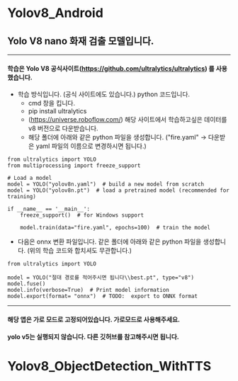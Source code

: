 # Yolov8_Android

## Yolo V8 nano 화재 검출 모델입니다. 

------------

#### 학습은 Yolo V8 공식사이트(https://github.com/ultralytics/ultralytics) 를 사용했습니다.
  * 학습 방식입니다. (공식 사이트에도 있습니다.) python 코드입니다.
    * cmd 창을 킵니다.
    * pip install ultralytics 
    * (https://universe.roboflow.com/) 해당 사이트에서 학습하고싶은 데이터를 v8 버전으로 다운받습니다.
    * 해당 폴더에 아래와 같은 python 파일을 생성합니다. ("fire.yaml" -> 다운받은 yaml 파일의 이름으로 변경하시면 됩니다.)
```
from ultralytics import YOLO
from multiprocessing import freeze_support

# Load a model
model = YOLO("yolov8n.yaml")  # build a new model from scratch
model = YOLO("yolov8n.pt")  # load a pretrained model (recommended for training)

if __name__ == '__main__':
    freeze_support()  # for Windows support

    model.train(data="fire.yaml", epochs=100)  # train the model
```

  * 다음은 onnx 변환 파일입니다. 같은 폴더에 아래와 같은 python 파일을 생성합니다. (위의 학습 코드와 합치셔도 무관합니다.)
  
```
from ultralytics import YOLO

model = YOLO("절대 경로를 적어주시면 됩니다\\best.pt", type="v8")
model.fuse()  
model.info(verbose=True)  # Print model information
model.export(format= "onnx")  # TODO:  export to ONNX format
``` 

------------

#### 해당 앱은 가로 모드로 고정되어있습니다. 가로모드로 사용해주세요.
#### yolo v5는 실행되지 않습니다. 다른 깃허브를 참고해주시면 됩니다.
# Yolov8_ObjectDetection_WithTTS
